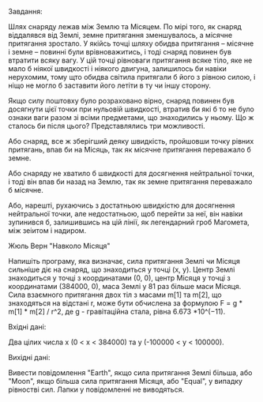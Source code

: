 Завдання: 

Шлях снаряду лежав між Землю та Місяцем. По мірі того, як снаряд віддалявся від Землі, земне притягання зменшувалось, а місячне притягання зростало. У якійсь точці шляху обидва притягання – місячне і земне – повинні були врівноважитись, і тоді снаряд повинен був втратити всяку вагу. У цій точці рівноваги притягання всяке тіло, яке не мало б ніякої швидкості і ніякого двигуна, залишилось би навіки нерухомим, тому щто обидва світила притягали б його з рівною силою, і ніщо не могло б заставити його летіти в ту чи іншу сторону.

Якщо силу поштовху було розраховано вірно, снаряд повинен був досягнути цієї точки при нульовій швидкості, втратив би які б то не було ознаки ваги разом зі всіми предметами, що знаходились у ньому. Що ж сталось би після цього? Представлялись три можливості.

Або снаряд, все ж зберігший деяку швидкість, пройшовши точку рівних притягань, впав би на Місяць, так як місячне притягання переважало б земне.

Або снаряду не хватило б швидкості для досягнення нейтральної точки, і тоді він впав би назад на Землю, так як земне притягання переважало б місячне.

Або, нарешті, рухаючись з достатньою швидкістю для досягнення нейтральної точки, але недостатньою, щоб перейти за неї, він навіки зупинився б, залишившись на цій лінії, як легендарний гроб Магомета, між зеіитом і надиром.

Жюль Верн "Навколо Місяця"

Напишіть програму, яка визначає, сила притягання Землі чи Місяця сильніше діє на снаряд, що знаходиться у точці (x, y). Центр Землі знаходиться у точці з координатами (0, 0), центр Місяця у точці з координатами (384000, 0), маса Землі у 81 раз більше маси Місяця. Сила взаємного притягання двох тіл з масами m[1] та m[2], що знаходяться на відстані r, може бути обчислена за формулою F = g * m[1] * m[2] / r^2, де g - гравітаційна стала, рівна 6.673 *10^(−11).

Вхідні дані:

Два цілих числа x (0 < x < 384000) та y (-100000 < y < 100000).

Вихідні дані:

Вивести повідомлення "Earth", якщо сила притягання Землі більша, або "Moon", якщо більша сила притягання Місяця, або "Equal", у випадку рівностві сил. Лапки у повідомленні не виводяться.